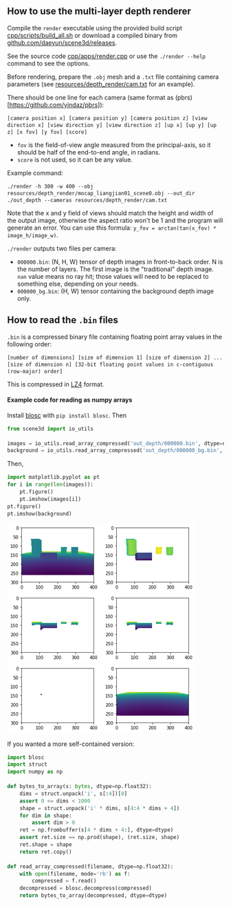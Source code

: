 ## How to use the multi-layer depth renderer

Compile the `render` executable using the provided build script [cpp/scripts/build_all.sh](../cpp/scripts/build_all.sh) or download a compiled binary from [github.com/daeyun/scene3d/releases](https://github.com/daeyun/scene3d/releases).

See the source code [cpp/apps/render.cpp](../cpp/apps/render.cpp) or use the `./render --help` command to see the options.

Before rendering, prepare the `.obj` mesh and a `.txt` file containing camera parameters (see [resources/depth_render/cam.txt](../resources/depth_render/cam.txt) for an example).

There should be one line for each camera (same format as (pbrs)[https://github.com/yindaz/pbrs]):

```
[camera position x] [camera position y] [camera position z] [view direction x] [view direction y] [view direction z] [up x] [up y] [up z] [x fov] [y fov] [score]
```

- `fov` is the field-of-view angle measured from the principal-axis, so it should be half of the end-to-end angle, in radians. 
- `score` is not used, so it can be any value.

Example command:

```
./render -h 300 -w 400 --obj resources/depth_render/mocap_liangjian01_scene0.obj --out_dir ./out_depth --cameras resources/depth_render/cam.txt
```

Note that the x and y field of views should match the height and width of the output image, otherwise the aspect ratio won't be 1 and the program will generate an error. You can use this formula: `y_fov = arctan(tan(x_fov) * image_h/image_w)`.

`./render` outputs two files per camera:

- `000000.bin`: (N, H, W) tensor of depth images in front-to-back order. N is the number of layers. The first image is the "traditional" depth image. `nan` value means no ray hit; those values will need to be replaced to something else, depending on your needs.
- `000000_bg.bin`: (H, W) tensor containing the background depth image only.


## How to read the `.bin` files

`.bin` is a compressed binary file containing floating point array values in the following order:

```
[number of dimensions] [size of dimension 1] [size of dimension 2] ... [size of dimension n] [32-bit floating point values in c-contiguous (row-major) order]
```

This is compressed in [LZ4](https://github.com/lz4/lz4) format.

#### Example code for reading as numpy arrays

Install [blosc](https://github.com/Blosc/c-blosc) with `pip install blosc`. Then

```python
from scene3d import io_utils

images = io_utils.read_array_compressed('out_depth/000000.bin', dtype=np.float32)
background = io_utils.read_array_compressed('out_depth/000000_bg.bin', dtype=np.float32)
```

Then,

```python
import matplotlib.pyplot as pt
for i in range(len(images)):
    pt.figure()
    pt.imshow(images[i])
pt.figure()
pt.imshow(background)
```

![plot0](images/ml_depth_plot_0.png) ![plot1](images/ml_depth_plot_1.png) ![plot2](images/ml_depth_plot_2.png) ![plot3](images/ml_depth_plot_3.png) ![plot4](images/ml_depth_plot_4.png) ![plot5](images/ml_depth_plot_5.png)

If you wanted a more self-contained version:

```python
import blosc
import struct
import numpy as np

def bytes_to_array(s: bytes, dtype=np.float32):
    dims = struct.unpack('i', s[:4])[0]
    assert 0 <= dims < 1000
    shape = struct.unpack('i' * dims, s[4:4 * dims + 4])
    for dim in shape:
        assert dim > 0
    ret = np.frombuffer(s[4 * dims + 4:], dtype=dtype)
    assert ret.size == np.prod(shape), (ret.size, shape)
    ret.shape = shape
    return ret.copy()

def read_array_compressed(filename, dtype=np.float32):
    with open(filename, mode='rb') as f:
        compressed = f.read()
    decompressed = blosc.decompress(compressed)
    return bytes_to_array(decompressed, dtype=dtype)
```
